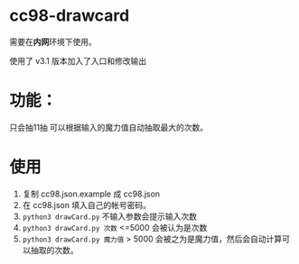 # cc98-drawcard
需要在**内网**环境下使用。

使用了 v3.1 版本加入了入口和修改输出

# 功能：
只会抽11抽
可以根据输入的魔力值自动抽取最大的次数。

# 使用
1. 复制 cc98.json.example 成 cc98.json
1. 在 cc98.json 填入自己的帐号密码。
1. `python3 drawCard.py` 不输入参数会提示输入次数
2. `python3 drawCard.py 次数` <=5000 会被认为是次数
3. `python3 drawCard.py 魔力值` > 5000 会被之为是魔力值，然后会自动计算可以抽取的次数。
